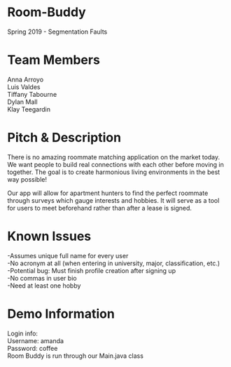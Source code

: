# Room-Buddy
Spring 2019 - Segmentation Faults

# Team Members
Anna Arroyo  
Luis Valdes  
Tiffany Tabourne  
Dylan Mall  
Klay Teegardin  

# Pitch & Description
There is no amazing roommate matching application on the market today. We want people to build real connections with each other before moving in together. The goal is to create harmonious living environments in the best way possible!  

Our app will allow for apartment hunters to find the perfect roommate through surveys which gauge interests and hobbies. It will serve as a tool for users to meet beforehand rather than after a lease is signed.  


# Known Issues
-Assumes unique full name for every user  
-No acronym at all (when entering in university, major, classification, etc.)  
-Potential bug: Must finish profile creation after signing up  
-No commas in user bio  
-Need at least one hobby

# Demo Information
Login info:  
Username: amanda   
Password: coffee  
Room Buddy is run through our Main.java class
